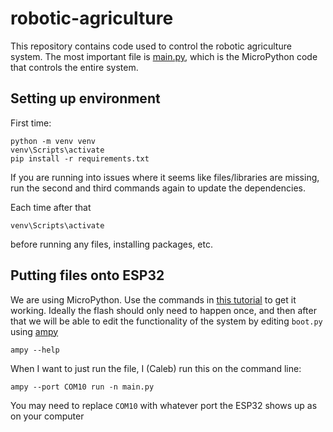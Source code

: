 # robotic-agriculture
This repository contains code used to control the robotic agriculture system. The most important file is [main.py](main.py), which is the MicroPython code that controls the entire system.
## Setting up environment

First time:
```
python -m venv venv
venv\Scripts\activate
pip install -r requirements.txt
```
If you are running into issues where it seems like files/libraries are missing, run the second and third commands again to update the dependencies.

Each time after that
```
venv\Scripts\activate
```
before running any files, installing packages, etc.

## Putting files onto ESP32
We are using MicroPython. Use the commands in [this tutorial](https://docs.micropython.org/en/latest/esp32/tutorial/intro.html) to get it working. Ideally the flash should only need to happen once, and then after that we will be able to edit the functionality of the system by editing `boot.py` using [ampy](https://github.com/scientifichackers/ampy)
```
ampy --help
```

When I want to just run the file, I (Caleb) run this on the command line:
```
ampy --port COM10 run -n main.py
```
You may need to replace `COM10` with whatever port the ESP32 shows up as on your computer

